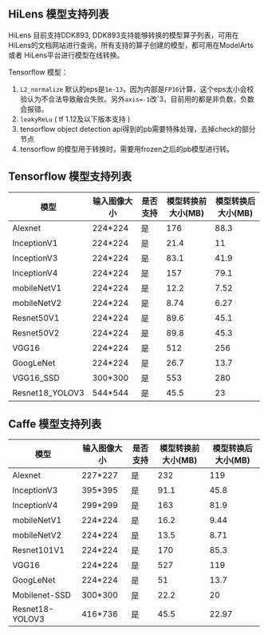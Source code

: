 ## HiLens 模型支持列表

HiLens 目前支持DDK893, DDK893支持能够转换的模型算子列表，可用在HiLens的文档网站进行查询，所有支持的算子创建的模型，都可用在ModelArts 或者 HiLens平台进行模型在线转换。


Tensorflow 模型：
1. `L2_normalize` 默认的eps是`1e-13`，因为内部是`FP16`计算，这个eps太小会校验认为不合法导致融合失败。另外`axis=-1`改`3，目前用的都是非负数，负数会报错。
2. `leakyReLu` ( tf 1.12及以下版本支持 )
3. tensorflow object detection api得到的pb需要特殊处理，去掉check的部分节点
4. tensorflow 的模型用于转换时，需要用frozen之后的pb模型进行转。




## Tensorflow 模型支持列表

| 模型 | 输入图像大小 |	是否支持 |	模型转换前大小(MB) |	模型转换后大小(MB) |
| --- | --- | --- | --- | --- | 
| Alexnet |	224*224 | 是 | 176 | 88.3 |
|InceptionV1 | 	224*224 | 是 |	21.4 |	11 |
| InceptionV3 |	224*224 | 是 |	83.1 |	41.9 |
|InceptionV4 |	224*224 |	是 |	157 |	79.1 |
| mobileNetV1 |	224*224 |	是 |	12.2 |	7.52 |
| mobileNetV2 |	224*224 |	是 |	8.74 |	6.27 |
| Resnet50V1 |	224*224 |	是 |	89.6 |	45.1 |
| Resnet50V2 |	224*224 |	是 |	89.8 |	45.3 |
| VGG16 | 224*224 |	是 |	512 |	256 |
| GoogLeNet | 	224*224 |	是 |	26.7 |	13.7 |
| VGG16_SSD |	300*300 |	是 |	553 |	280 |
| Resnet18_YOLOV3 |	544*544 |	是 |	45.5 |	23 |



## Caffe 模型支持列表


| 模型 | 输入图像大小 |是否支持 |	模型转换前大小(MB) |	模型转换后大小(MB) |
| --- | --- | --- | --- | --- | 
| Alexnet |	227*227 |	是 |	232	| 119 |
| InceptionV3 |	395*395 |	是 |	91.1 |	45.8 |
| InceptionV4 |	299*299 |	是 |	163 |	81.9 |
| mobileNetV1 |	224*224 |	是 |	16.2 |	9.44 |
| mobileNetV2 |	224*224 |	是 |	13.5 |	8.71 |
| Resnet101V1 |	224*224 |	是 |	170 |	85.3 |
| VGG16 |	224*224 |	是 |	527 |	119 |
| GoogLeNet |	224*224 |	是 |	51 |	13.7 |
| Mobilenet-SSD |	300*300 |	是 |	22.2 |	20 |
| Resnet18-YOLOV3 |	416*736 |	是 |	45.5 |	22.97 |

